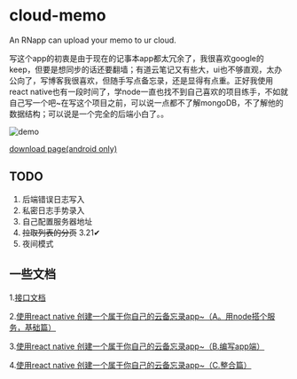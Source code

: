 # cloud-memo
An RNapp can upload your memo to ur cloud.

写这个app的初衷是由于现在的记事本app都太冗余了，我很喜欢google的keep，但要是想同步的话还要翻墙；有道云笔记又有些大，ui也不够直观，太办公向了，写博客我很喜欢，但随手写点备忘录，还是显得有点重。正好我使用react native也有一段时间了，学node一直也找不到自己喜欢的项目练手，不如就自己写一个吧~在写这个项目之前，可以说一点都不了解mongoDB，不了解他的数据结构；可以说是一个完全的后端小白了。。

![demo](http://chuantu.biz/t6/261/1521618722x-1404755702.gif)

[download page(android only)](https://mytac.github.io/cloud-memo-download)

## TODO
1. 后端错误日志写入
2. 私密日志手势录入
3. 自己配置服务器地址
4. ~~拉取列表的分页~~ 3.21✔ 
5. 夜间模式

## 一些文档
1.[接口文档](https://github.com/mytac/cloud-memo/blob/master/server/api.md)

2.[使用react native 创建一个属于你自己的云备忘录app~（A。用node搭个服务，基础篇）](https://www.jianshu.com/p/0d05367e4f5e)

3.[使用react native 创建一个属于你自己的云备忘录app~（B.编写app端）](https://www.jianshu.com/p/5c94fd965c92)

4.[使用react native 创建一个属于你自己的云备忘录app~（C.整合篇）](https://www.jianshu.com/p/bb4e63aa9966)
